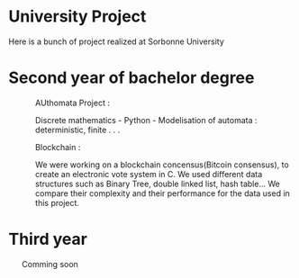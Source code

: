 # University Project
Here is a bunch of project realized at Sorbonne University 

<h1>Second year of bachelor degree </h1>
<ul>
  <ol> AUthomata Project :<p> Discrete mathematics - Python -  Modelisation of automata : deterministic, finite . . . </p></ol>
  <ol> Blockchain :<p> We were working on a blockchain concensus(Bitcoin consensus), to create an electronic vote system in C. We used different data structures such as Binary Tree, double linked list, hash table... We compare their complexity and their performance for the data used in this project.</p></ol>
</ul>

<h1>Third year </h1>
<ul>
<p>Comming soon</p>
</ul>
